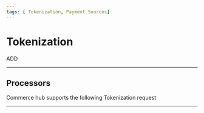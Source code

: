 ```yaml
---
tags: [ Tokenization, Payment Sources]
---
```


# Tokenization

ADD 


---

## Processors

Commerce hub supports the following Tokenization request

<!-- type: row -->

<!-- type: card
title: Network
description: Submit an Activation Request for a Stored Value Card. The request can be for a Virtual Gift Card or Physical gift card. Merchant funded.
link:
-->

<!-- type: card
title: Secure Vault
description: Citibank offers multiple banking services which includes providing of private label and co branded credit cards for retailers.
link: ?path=docs/Resources/Guides/Payment-Sources/Private-Label/Citi.md
-->

<!-- type: card
title: TransAmor 
description: ChargeAfter is a leading network for Buy Now Pay Later  *(BNPL)* consumer point-of-sale financing.
link: ?path=docs/Resources/Guides/Payment-Sources/Private-Label/Charge-After.md
-->

<!-- type: row-end -->

---
